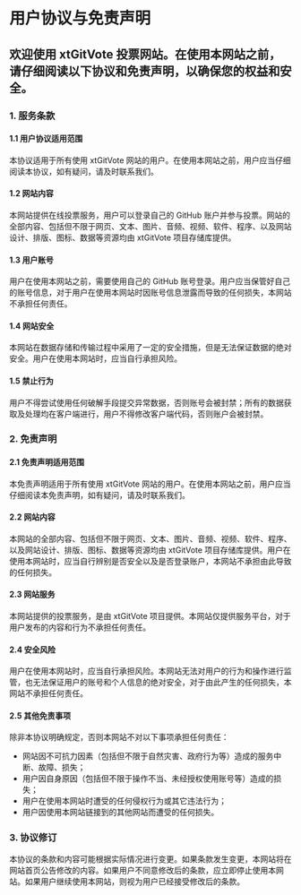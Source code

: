 # 用户协议与免责声明

## 欢迎使用 xtGitVote 投票网站。在使用本网站之前，请仔细阅读以下协议和免责声明，以确保您的权益和安全。

### 1. 服务条款

#### 1.1 用户协议适用范围

本协议适用于所有使用 xtGitVote 网站的用户。在使用本网站之前，用户应当仔细阅读本协议，如有疑问，请及时联系我们。

#### 1.2 网站内容

本网站提供在线投票服务，用户可以登录自己的 GitHub 账户并参与投票。网站的全部内容、包括但不限于网页、文本、图片、音频、视频、软件、程序、以及网站设计、排版、图标、数据等资源均由 xtGitVote 项目存储库提供。

#### 1.3 用户账号

用户在使用本网站之前，需要使用自己的 GitHub 账号登录。用户应当保管好自己的账号信息，对于用户在使用本网站时因账号信息泄露而导致的任何损失，本网站不承担任何责任。

#### 1.4 网站安全

本网站在数据存储和传输过程中采用了一定的安全措施，但是无法保证数据的绝对安全。用户在使用本网站时，应当自行承担风险。

#### 1.5 禁止行为

用户不得尝试使用任何破解手段提交异常数据，否则账号会被封禁；所有的数据获取及处理均在客户端进行，用户不得修改客户端代码，否则账户会被封禁。

### 2. 免责声明

#### 2.1 免责声明适用范围

本免责声明适用于所有使用 xtGitVote 网站的用户。在使用本网站之前，用户应当仔细阅读本免责声明，如有疑问，请及时联系我们。

#### 2.2 网站内容

本网站的全部内容、包括但不限于网页、文本、图片、音频、视频、软件、程序、以及网站设计、排版、图标、数据等资源均由 xtGitVote 项目存储库提供。用户在使用本网站时，应当自行辨别是否安全以及是否登录账户，本网站不承担由此导致的任何损失。

#### 2.3 网站服务

本网站提供的投票服务，是由 xtGitVote 项目提供。本网站仅提供服务平台，对于用户发布的内容和行为不承担任何责任。

#### 2.4 安全风险

用户在使用本网站时，应当自行承担风险。本网站无法对用户的行为和操作进行监管，也无法保证用户的账号和个人信息的绝对安全，对于由此产生的任何损失，本网站不承担任何责任。

#### 2.5 其他免责事项

除非本协议明确规定，否则本网站不对以下事项承担任何责任：

- 网站因不可抗力因素（包括但不限于自然灾害、政府行为等）造成的服务中断、故障、损失；
- 用户因自身原因（包括但不限于操作不当、未经授权使用账号等）造成的损失；
- 用户在使用本网站时遭受的任何侵权行为或其它违法行为；
- 用户因使用本网站链接到的其他网站而遭受的任何损失。

### 3. 协议修订
本协议的条款和内容可能根据实际情况进行变更。如果条款发生变更，本网站将在网站首页公告修改的内容。如果用户不同意修改后的条款，应立即停止使用本网站。如果用户继续使用本网站，则视为用户已经接受修改后的条款。
